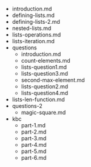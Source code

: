 - introduction.md
- defining-lists.md
- defining-lists-2.md
- nested-lists.md
- lists-operations.md
- lists-iteration.md
- questions
  - introduction.md
  - count-elements.md
  - lists-question1.md
  - lists-question3.md
  - second-max-element.md
  - lists-question2.md
  - lists-question4.md
- lists-len-function.md
- questions-2
  - magic-square.md
- kbc
  - part-1.md
  - part-2.md
  - part-3.md
  - part-4.md
  - part-5.md
  - part-6.md